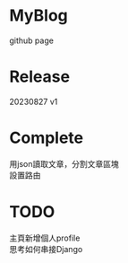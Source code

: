 # MyBlog
github page      

# Release
20230827 v1        

# Complete
用json讀取文章，分割文章區塊        
設置路由        

# TODO
主頁新增個人profile        
思考如何串接Django        
